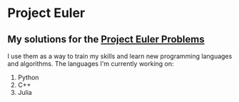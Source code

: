 # Project Euler
## My solutions for the [Project Euler Problems](https://projecteuler.net/archives)

I use them as a way to train my skills and learn new programming languages and algorithms.
The languages I'm currently working on:
1. Python
2. C++
3. Julia
